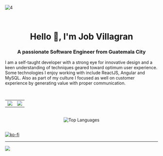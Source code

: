 ![4](https://github.com/user-attachments/assets/19165586-2866-486a-a8c5-5505fdc7b499)

<br>
<h1 align="center">Hello 👋, I'm Job Villagran</h1>
<h3 align="center">A passionate Software Engineer from Guatemala City</h3>


I am a self-taught developer with a strong eye for innovative design and a keen understanding of techniques geared toward optimum user experience. Some technologies I enjoy working with include ReactJS, Angular and MySQL. Also as part of my culture I focused as well on customer experience by generating value with proper communication.

<br>

<div align="center">
  <table>
    <tr>
      <td>
        <img src="https://github-readme-stats.vercel.app/api?username=JobVillagran&theme=dark&hide_border=false&include_all_commits=true&count_private=true" />
      </td>
      <td>
        <img src="https://nirzak-streak-stats.vercel.app/?user=JobVillagran&theme=dark&hide_border=false" />
      </td>
    </tr>
  </table>
  <br/>
  <img src="https://github-readme-stats.vercel.app/api/top-langs/?username=JobVillagran&theme=dark&hide_border=false&include_all_commits=false&count_private=false&layout=compact" alt="Top Languages" />
</div>

<br>

[![ko-fi](https://ko-fi.com/img/githubbutton_sm.svg)](https://ko-fi.com/Y8Y07YC7W)



---
[![](https://visitcount.itsvg.in/api?id=JobVillagran&icon=0&color=0)](https://visitcount.itsvg.in)

<!-- Proudly created with GPRM ( https://gprm.itsvg.in ) -->


</body>

